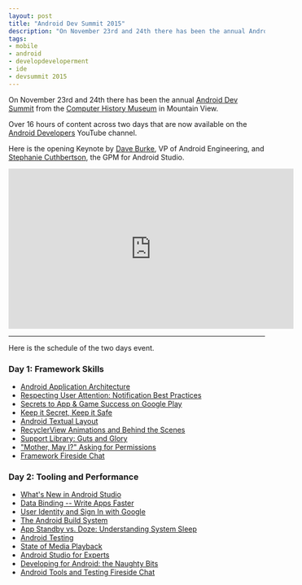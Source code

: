 ```yaml
---
layout: post
title: "Android Dev Summit 2015"
description: "On November 23rd and 24th there has been the annual Android Dev Summit from the Computer History Museum in Mountain View. This is a note-to-self about the related YouTube channel."
tags:
- mobile
- android
- developdeveloperment
- ide
- devsummit 2015
---
```


On November 23rd and 24th there has been the annual [Android Dev Summit](https://androiddevsummit.withgoogle.com/) from the [Computer History Museum](http://www.computerhistory.org/) in Mountain View.

Over 16 hours of content across two days that are now available on the [Android Developers](https://www.youtube.com/playlist?list=PLWz5rJ2EKKc_Tt7q77qwyKRgytF1RzRx8) YouTube channel.

Here is the opening Keynote by [Dave Burke](https://twitter.com/davey_burke), VP of Android Engineering, and [Stephanie Cuthbertson](https://www.linkedin.com/in/stephaniesaad), the GPM for Android Studio.

<iframe width="560" height="315" src="https://www.youtube.com/embed/xdItHEVfQ4U?list=PLWz5rJ2EKKc_Tt7q77qwyKRgytF1RzRx8" frameborder="0" allowfullscreen></iframe>

---

Here is the schedule of the two days event.

### Day 1: Framework Skills

* [Android Application Architecture](https://www.youtube.com/watch?v=BlkJzgjzL0c)
* [Respecting User Attention: Notification Best Practices](https://www.youtube.com/watch?v=WzRSpZpw2wg)
* [Secrets to App & Game Success on Google Play](https://www.youtube.com/watch?v=0KniMUmww5E)
* [Keep it Secret, Keep it Safe](https://www.youtube.com/watch?v=fcWVV0Hafuk)
* [Android Textual Layout](https://www.youtube.com/watch?v=GZ0eKqvzJa8)
* [RecyclerView Animations and Behind the Scenes](https://www.youtube.com/watch?v=imsr8NrIAMs)
* [Support Library: Guts and Glory](https://www.youtube.com/watch?v=ihQ16K8gSuQ)
* ["Mother, May I?" Asking for Permissions](https://www.youtube.com/watch?v=5xVh-7ywKpE)
* [Framework Fireside Chat](https://www.youtube.com/watch?v=-VNfWh5UkfY)


### Day 2: Tooling and Performance

* [What's New in Android Studio](https://www.youtube.com/watch?v=fs0eira2pRY)
* [Data Binding -- Write Apps Faster](https://www.youtube.com/watch?v=NBbeQMOcnZ0)
* [User Identity and Sign In with Google](https://www.youtube.com/watch?v=IkUm27Ic5FA)
* [The Android Build System](https://www.youtube.com/watch?v=OOEDKf06WqA)
* [App Standby vs. Doze: Understanding System Sleep](https://www.youtube.com/watch?v=p6ZiDZBgPY8)
* [Android Testing](https://www.youtube.com/watch?v=vdasFFfXKOY)
* [State of Media Playback](https://www.youtube.com/watch?v=G6pFai3ll9E)
* [Android Studio for Experts](https://www.youtube.com/watch?v=Y2GC6P5hPeA)
* [Developing for Android: the Naughty Bits](https://www.youtube.com/watch?v=Q2qQoJlwqlk)
* [Android Tools and Testing Fireside Chat](https://www.youtube.com/watch?v=LMyfEtElLQQ)
